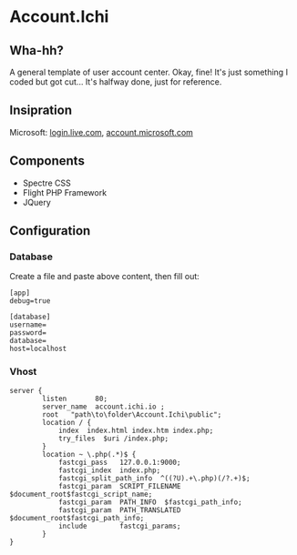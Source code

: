 # Account.Ichi

## Wha-hh?
A general template of user account center. Okay, fine! It's just something I coded but got cut...
It's halfway done, just for reference.

## Insipration
Microsoft: [login.live.com](https://login.live.com), [account.microsoft.com](https://account.microsoft.com)

## Components
- Spectre CSS
- Flight PHP Framework
- JQuery

## Configuration

### Database

Create a file and paste above content, then fill out:
```
[app]
debug=true

[database]
username=
password=
database=
host=localhost
```

### Vhost

```
server {
        listen       80;
        server_name  account.ichi.io ;
        root   "path\to\folder\Account.Ichi\public";
        location / {
            index  index.html index.htm index.php;
            try_files  $uri /index.php;
        }
        location ~ \.php(.*)$ {
            fastcgi_pass   127.0.0.1:9000;
            fastcgi_index  index.php;
            fastcgi_split_path_info  ^((?U).+\.php)(/?.+)$;
            fastcgi_param  SCRIPT_FILENAME  $document_root$fastcgi_script_name;
            fastcgi_param  PATH_INFO  $fastcgi_path_info;
            fastcgi_param  PATH_TRANSLATED  $document_root$fastcgi_path_info;
            include        fastcgi_params;
        }
}
```
